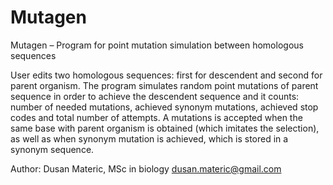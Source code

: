 Mutagen
=======

Mutagen – Program for point mutation simulation between homologous sequences

User edits two homologous sequences: first for descendent and second for parent organism. The program simulates random point mutations of parent sequence in order to achieve the descendent sequence and it counts: number of needed mutations, achieved synonym mutations, achieved stop codes and total number of attempts. A mutations is accepted when the same base with parent organism is obtained (which imitates the selection), as well as when synonym mutation is achieved, which is stored in a synonym sequence.


Author: Dusan Materic, MSc in biology
dusan.materic@gmail.com
